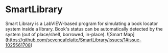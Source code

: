 # SmartLibrary
Smart Library is a LabVIEW-based program for simulating a book locator system inside a library. Book's status can be automatically detected by the system (out of place/shelf, borrowed, in-place).
![Smart Map] (https://github.com/sevencafelatte/SmartLibrary/issues/1#issue-1025561708)
